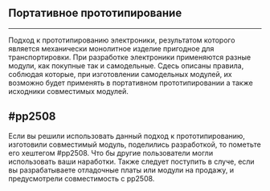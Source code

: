﻿## Портативное прототипирование
----
Подход к прототипированию электроники, результатом которого является механически монолитное изделие пригодное для транспортировки.
При разработке электроники применяются разные модули, как покупные так и самодельные. 
Сдесь описаны правила, соблюдая которые, при изготовлении самодельных модулей, их возможно будет применять в портативном прототипировании а также исходники совместимых модулей.

## #pp2508 
Если вы решили использовать данный подход к прототипированию, изготовили совместимый модуль, поделились разработкой, то пометьте его хештегом #pp2508. Что бы другие пользователи могли использовать ваши наработки. Также следует поступить в случе, если вы разрабатываете отладочные платы или модули на продажу, и предусмотрели совместимость с pp2508.

